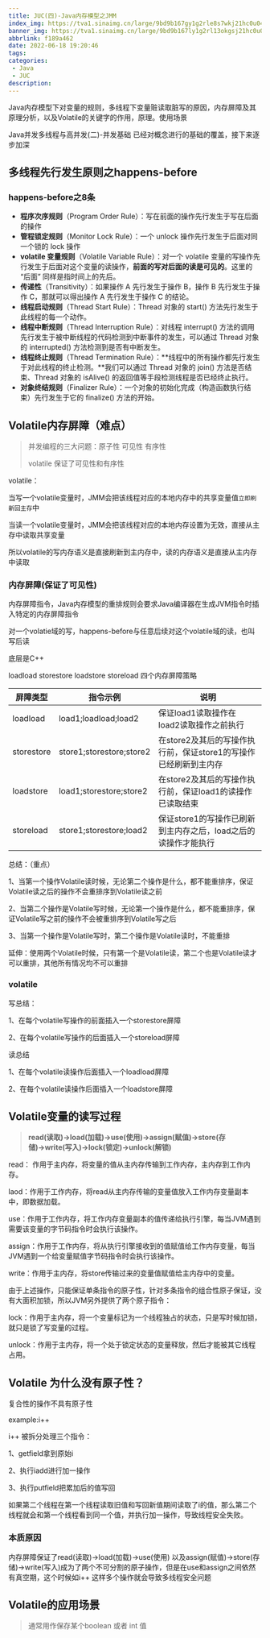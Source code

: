 ```yaml
---
title: JUC(四)-Java内存模型之JMM
index_img: https://tva1.sinaimg.cn/large/9bd9b167gy1g2rle8s7wkj21hc0u04fj.jpg
banner_img: https://tva1.sinaimg.cn/large/9bd9b167ly1g2rl13okgsj21hc0u0qfz.jpg
abbrlink: f189a462
date: 2022-06-18 19:20:46
tags:
categories:
 - Java
 - JUC
description:
---
```


Java内存模型下对变量的规则，多线程下变量赃读取脏写的原因，内存屏障及其原理分析，以及Volatile的关键字的作用，原理。使用场景

<!-- more -->

Java并发多线程与高并发(二)-并发基础 已经对概念进行的基础的覆盖，接下来逐步加深

## 多线程先行发生原则之happens-before

### happens-before之8条

- **程序次序规则**（Program Order Rule）：写在前面的操作先行发生于写在后面的操作
- **管程锁定规则**（Monitor Lock Rule）：一个 unlock 操作先行发生于后面对同一个锁的 lock 操作
- **volatile 变量规则**（Volatile Variable Rule）：对一个 volatile 变量的写操作先行发生于后面对这个变量的读操作，**前面的写对后面的读是可见的**。这里的 “后面” 同样是指时间上的先后。
- **传递性**（Transitivity）：如果操作 A 先行发生于操作 B，操作 B 先行发生于操作 C，那就可以得出操作 A 先行发生于操作 C 的结论。
- **线程启动规则**（Thread Start Rule）：Thread 对象的 start() 方法先行发生于此线程的每一个动作。
- **线程中断规则**（Thread Interruption Rule）：对线程 interrupt() 方法的调用先行发生于被中断线程的代码检测到中断事件的发生，可以通过 Thread 对象的 interrupted() 方法检测到是否有中断发生。
- **线程终止规则**（Thread Termination Rule）：**线程中的所有操作都先行发生于对此线程的终止检测。**我们可以通过 Thread 对象的 join() 方法是否结束、Thread 对象的 isAlive() 的返回值等手段检测线程是否已经终止执行。
- **对象终结规则**（Finalizer Rule）：一个对象的初始化完成（构造函数执行结束）先行发生于它的 finalize() 方法的开始。

## Volatile内存屏障（难点）

> 并发编程的三大问题：原子性 可见性  有序性
>
> volatile 保证了可见性和有序性

volatile：

当写一个volatile变量时，JMM会把该线程对应的本地内存中的共享变量值`立即刷新回主存`中

当读一个volatile变量时，JMM会把该线程对应的本地内存设置为无效，直接从主存中读取共享变量 

所以volatile的写内存语义是直接刷新到主内存中，读的内存语义是直接从主内存中读取

### 内存屏障(保证了可见性)

内存屏障指令，Java内存模型的重排规则会要求Java编译器在生成JVM指令时插入特定的内存屏障指令

对一个volatie域的写，happens-before与任意后续对这个volatile域的读，也叫写后读

 底层是C++

loadload  storestore  loadstore  storeload 四个内存屏障策略

| 屏障类型   | 指令示例                 | 说明                                                         |
| ---------- | ------------------------ | ------------------------------------------------------------ |
| loadload   | load1;loadload;load2     | 保证load1读取操作在load2读取操作之前执行                     |
| storestore | store1;storestore;store2 | 在store2及其后的写操作执行前，保证store1的写操作已经刷新到主内存 |
| loadstore  | load1;storestore;store2  | 在store2及其后的写操作执行前，保证load1的读操作已读取结束    |
| storeload  | store1;storestore;load2  | 保证store1的写操作已刷新到主内存之后，load之后的读操作才能执行 |

总结：（重点）

1、当第一个操作Volatile读时候，无论第二个操作是什么，都不能重排序，保证Volatile读之后的操作不会重排序到Volatile读之前

2、当第二个操作是Volatile写时候，无论第一个操作是什么，都不能重排序，保证Volatile写之前的操作不会被重排序到Volatile写之后

3、当第一个操作是Volatile写时，第二个操作是Volatile读时，不能重排



延伸：使用两个Volatile时候，只有第一个是Volatile读，第二个也是Volatile读才可以重排，其他所有情况均不可以重排

### volatile

写总结：

1、在每个volatile写操作的前面插入一个storestore屏障

2、在每个volatile写操作的后面插入一个storeload屏障

读总结

1、在每个volatile读操作后面插入一个loadload屏障

2、在每个volatile读操作后面插入一个loadstore屏障

## Volatile变量的读写过程

> **read(读取)→load(加载)→use(使用)→assign(赋值)→store(存储)→write(写入)→lock(锁定)→unlock(解锁)**

read： 作用于主内存，将变量的值从主内存传输到工作内存，主内存到工作内存。

laod：作用于工作内存，将read从主内存传输的变量值放入工作内存变量副本中，即数据加载。

use：作用于工作内存，将工作内存变量副本的值传递给执行引擎，每当JVM遇到需要该变量的字节码指令时会执行该操作。

assign：作用于工作内存，将从执行引擎接收到的值赋值给工作内存变量，每当JVM遇到一个给变量赋值字节码指令时会执行该操作。

write：作用于主内存，将store传输过来的变量值赋值给主内存中的变量。

由于上述操作，只能保证单条指令的原子性，针对多条指令的组合性原子保证，没有大面积加锁，所以JVM另外提供了两个原子指令：

lock：作用于主内存，将一个变量标记为一个线程独占的状态，只是写时候加锁，就只是锁了写变量的过程。

unlock：作用于主内存，将一个处于锁定状态的变量释放，然后才能被其它线程占用。

## Volatile 为什么没有原子性？

复合性的操作不具有原子性

example:i++

i++ 被拆分处理三个指令：

1、getfield拿到原始i

2、执行iadd进行加一操作

3、执行putfield把累加后的值写回

如果第二个线程在第一个线程读取旧值和写回新值期间读取了i的值，那么第二个线程就会和第一个线程看到同一个值，并执行加一操作，导致线程安全失败。

### 本质原因

内存屏障保证了read(读取)→load(加载)→use(使用)  以及assign(赋值)→store(存储)→write(写入)成为了两个不可分割的原子操作，但是在use和assign之间依然有真空期，这个时候如i++ 这样多个操作就会导致多线程安全问题

## Volatile的应用场景

> 通常用作保存某个boolean 或者 int 值

 





